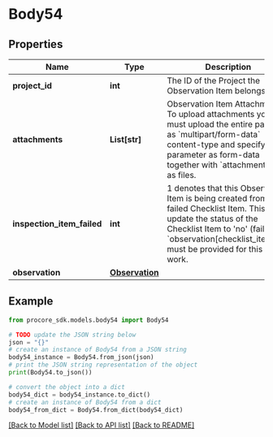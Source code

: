 # Body54


## Properties

Name | Type | Description | Notes
------------ | ------------- | ------------- | -------------
**project_id** | **int** | The ID of the Project the Observation Item belongs to | 
**attachments** | **List[str]** | Observation Item Attachments. To upload attachments you must upload the entire payload as &#x60;multipart/form-data&#x60; content-type and specify each parameter as form-data together with &#x60;attachments[]&#x60; as files. | [optional] 
**inspection_item_failed** | **int** | 1 denotes that this Observation Item is being created from a failed Checklist Item. This will update the status of the Checklist Item to &#39;no&#39; (fail). &#x60;observation[checklist_item_id]&#x60; must be provided for this to work. | [optional] 
**observation** | [**Observation**](Observation.md) |  | 

## Example

```python
from procore_sdk.models.body54 import Body54

# TODO update the JSON string below
json = "{}"
# create an instance of Body54 from a JSON string
body54_instance = Body54.from_json(json)
# print the JSON string representation of the object
print(Body54.to_json())

# convert the object into a dict
body54_dict = body54_instance.to_dict()
# create an instance of Body54 from a dict
body54_from_dict = Body54.from_dict(body54_dict)
```
[[Back to Model list]](../README.md#documentation-for-models) [[Back to API list]](../README.md#documentation-for-api-endpoints) [[Back to README]](../README.md)


